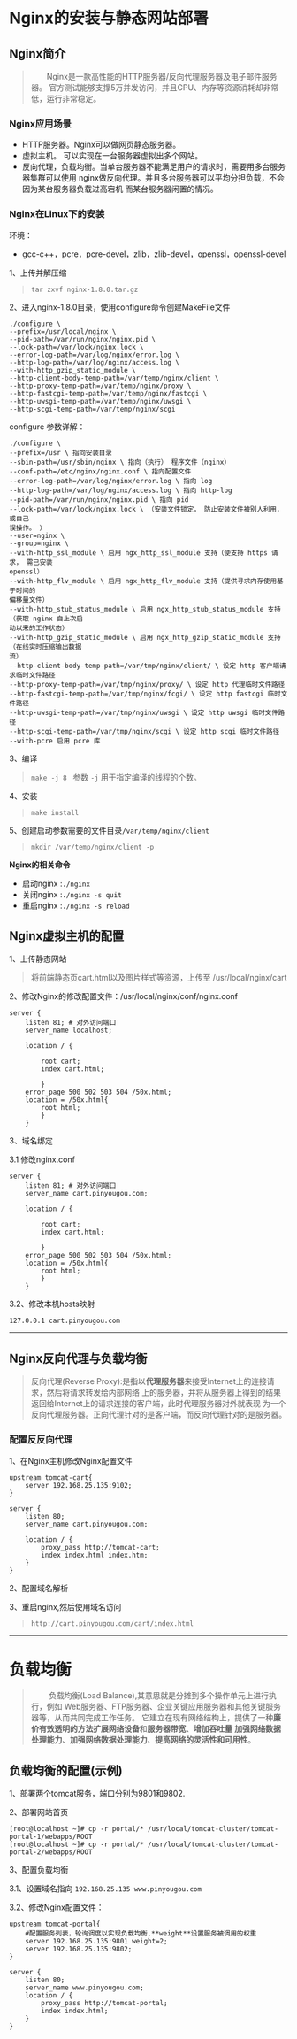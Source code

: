 # Nginx的安装与静态网站部署

## Nginx简介

>&emsp;&emsp;Nginx是一款高性能的HTTP服务器/反向代理服务器及电子邮件服务器。
官方测试能够支撑5万并发访问，并且CPU、内存等资源消耗却非常低，运行非常稳定。

### Nginx应用场景
- HTTP服务器。Nginx可以做网页静态服务器。
- 虚拟主机。 可以实现在一台服务器虚拟出多个网站。
- 反向代理，负载均衡。当单台服务器不能满足用户的请求时，需要用多台服务器集群可以使用
nginx做反向代理。并且多台服务器可以平均分担负载，不会因为某台服务器负载过高宕机
而某台服务器闲置的情况。

### Nginx在Linux下的安装
环境：
- gcc-c++，pcre，pcre-devel，zlib，zlib-devel，openssl，openssl-devel

1、上传并解压缩
>`tar zxvf nginx-1.8.0.tar.gz`

2、进入nginx-1.8.0目录，使用configure命令创建MakeFile文件
```shell
./configure \
--prefix=/usr/local/nginx \
--pid-path=/var/run/nginx/nginx.pid \
--lock-path=/var/lock/nginx.lock \
--error-log-path=/var/log/nginx/error.log \
--http-log-path=/var/log/nginx/access.log \
--with-http_gzip_static_module \
--http-client-body-temp-path=/var/temp/nginx/client \
--http-proxy-temp-path=/var/temp/nginx/proxy \
--http-fastcgi-temp-path=/var/temp/nginx/fastcgi \
--http-uwsgi-temp-path=/var/temp/nginx/uwsgi \
--http-scgi-temp-path=/var/temp/nginx/scgi

```

configure 参数详解：
```shell
./configure \
--prefix=/usr \ 指向安装目录
--sbin-path=/usr/sbin/nginx \ 指向（执行） 程序文件（nginx）
--conf-path=/etc/nginx/nginx.conf \ 指向配置文件
--error-log-path=/var/log/nginx/error.log \ 指向 log
--http-log-path=/var/log/nginx/access.log \ 指向 http-log
--pid-path=/var/run/nginx/nginx.pid \ 指向 pid
--lock-path=/var/lock/nginx.lock \ （安装文件锁定， 防止安装文件被别人利用， 或自己
误操作。 ）
--user=nginx \
--group=nginx \
--with-http_ssl_module \ 启用 ngx_http_ssl_module 支持（使支持 https 请求， 需已安装
openssl）
--with-http_flv_module \ 启用 ngx_http_flv_module 支持（提供寻求内存使用基于时间的
偏移量文件）
--with-http_stub_status_module \ 启用 ngx_http_stub_status_module 支持（获取 nginx 自上次启
动以来的工作状态）
--with-http_gzip_static_module \ 启用 ngx_http_gzip_static_module 支持（在线实时压缩输出数据
流）
--http-client-body-temp-path=/var/tmp/nginx/client/ \ 设定 http 客户端请求临时文件路径
--http-proxy-temp-path=/var/tmp/nginx/proxy/ \ 设定 http 代理临时文件路径
--http-fastcgi-temp-path=/var/tmp/nginx/fcgi/ \ 设定 http fastcgi 临时文件路径
--http-uwsgi-temp-path=/var/tmp/nginx/uwsgi \ 设定 http uwsgi 临时文件路径
--http-scgi-temp-path=/var/tmp/nginx/scgi \ 设定 http scgi 临时文件路径
--with-pcre 启用 pcre 库
```
3、编译
>`make -j 8 `
参数 `-j` 用于指定编译的线程的个数。

4、安装
>`make install`

5、创建启动参数需要的文件目录`/var/temp/nginx/client`
>`mkdir /var/temp/nginx/client -p`

**Nginx的相关命令**
- 启动nginx :`./nginx`
- 关闭nginx :`./nginx -s quit`
- 重启nginx :`./nginx -s reload`

## Nginx虚拟主机的配置
1、上传静态网站
>将前端静态页cart.html以及图片样式等资源，上传至 /usr/local/nginx/cart

2、修改Nginx的修改配置文件：/usr/local/nginx/conf/nginx.conf
```shell
server {
    listen 81; # 对外访问端口
    server_name localhost;

    location / {

        root cart;
        index cart.html;

        }
    error_page 500 502 503 504 /50x.html;
    location = /50x.html{
        root html;
        }
    }
```
3、域名绑定

3.1 修改nginx.conf
```shell
server {
    listen 81; # 对外访问端口
    server_name cart.pinyougou.com;

    location / {

        root cart;
        index cart.html;

        }
    error_page 500 502 503 504 /50x.html;
    location = /50x.html{
        root html;
        }
    }
```
3.2、修改本机hosts映射
```shell
127.0.0.1 cart.pinyougou.com
```
---

## Nginx反向代理与负载均衡

> 反向代理(Reverse Proxy):是指以**代理服务器**来接受Internet上的连接请求，然后将请求转发给内部网络
上的服务器，并将从服务器上得到的结果返回给Internet上的请求连接的客户端，此时代理服务器对外就表现
为一个反向代理服务器。正向代理针对的是客户端，而反向代理针对的是服务器。

### 配置反反向代理
1、在Nginx主机修改Nginx配置文件
```shell
upstream tomcat-cart{
    server 192.168.25.135:9102;
}

server {
    listen 80;
    server_name cart.pinyougou.com;

    location / {
        proxy_pass http://tomcat-cart;
        index index.html index.htm;
    }
}
```
2、配置域名解析

3、重启nginx,然后使用域名访问
>`http://cart.pinyougou.com/cart/index.html`

---

# 负载均衡
>&emsp;&emsp; 负载均衡(Load Balance),其意思就是分摊到多个操作单元上进行执行，例如
Web服务器、FTP服务器、企业关键应用服务器和其他关键服务器等，从而共同完成工作任务。
它建立在现有网络结构上，提供了一种**廉价有效透明的方法扩展网络设备**和**服务器带宽**、**增加吞吐量**
**加强网络数据处理能力**、**加强网络数据处理能力**、**提高网络的灵活性和可用性**。

## 负载均衡的配置(示例)
1、部署两个tomcat服务，端口分别为9801和9802.

2、部署网站首页
```shell
[root@localhost ~]# cp -r portal/* /usr/local/tomcat-cluster/tomcat-portal-1/webapps/ROOT
[root@localhost ~]# cp -r portal/* /usr/local/tomcat-cluster/tomcat-portal-2/webapps/ROOT
```
3、配置负载均衡

3.1、设置域名指向
`192.168.25.135 www.pinyougou.com`

3.2、修改Nginx配置文件：
```shell
upstream tomcat-portal{
    #配置服务列表，轮询调度以实现负载均衡,**weight**设置服务被调用的权重
    server 192.168.25.135:9801 weight=2;
    server 192.168.25.135:9802;
}

server {
    listen 80;
    server_name www.pinyougou.com;
    location / {
        proxy_pass http://tomcat-portal;
        index index.html;
    }
}
```





